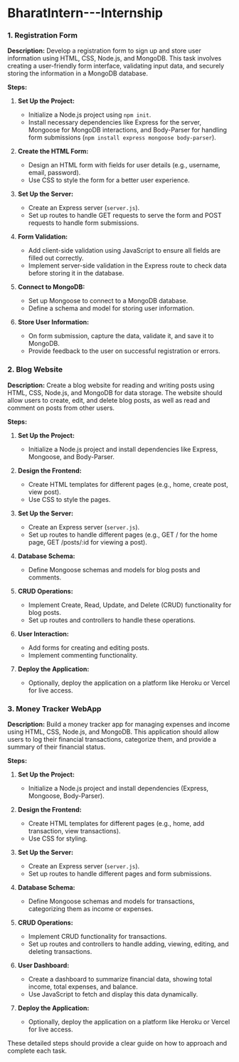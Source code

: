 # BharatIntern---Internship


### 1. Registration Form
**Description:**
Develop a registration form to sign up and store user information using HTML, CSS, Node.js, and MongoDB. This task involves creating a user-friendly form interface, validating input data, and securely storing the information in a MongoDB database.

**Steps:**
1. **Set Up the Project:**
   - Initialize a Node.js project using `npm init`.
   - Install necessary dependencies like Express for the server, Mongoose for MongoDB interactions, and Body-Parser for handling form submissions (`npm install express mongoose body-parser`).

2. **Create the HTML Form:**
   - Design an HTML form with fields for user details (e.g., username, email, password).
   - Use CSS to style the form for a better user experience.

3. **Set Up the Server:**
   - Create an Express server (`server.js`).
   - Set up routes to handle GET requests to serve the form and POST requests to handle form submissions.

4. **Form Validation:**
   - Add client-side validation using JavaScript to ensure all fields are filled out correctly.
   - Implement server-side validation in the Express route to check data before storing it in the database.

5. **Connect to MongoDB:**
   - Set up Mongoose to connect to a MongoDB database.
   - Define a schema and model for storing user information.

6. **Store User Information:**
   - On form submission, capture the data, validate it, and save it to MongoDB.
   - Provide feedback to the user on successful registration or errors.

### 2. Blog Website
**Description:**
Create a blog website for reading and writing posts using HTML, CSS, Node.js, and MongoDB for data storage. The website should allow users to create, edit, and delete blog posts, as well as read and comment on posts from other users.

**Steps:**
1. **Set Up the Project:**
   - Initialize a Node.js project and install dependencies like Express, Mongoose, and Body-Parser.

2. **Design the Frontend:**
   - Create HTML templates for different pages (e.g., home, create post, view post).
   - Use CSS to style the pages.

3. **Set Up the Server:**
   - Create an Express server (`server.js`).
   - Set up routes to handle different pages (e.g., GET / for the home page, GET /posts/:id for viewing a post).

4. **Database Schema:**
   - Define Mongoose schemas and models for blog posts and comments.

5. **CRUD Operations:**
   - Implement Create, Read, Update, and Delete (CRUD) functionality for blog posts.
   - Set up routes and controllers to handle these operations.

6. **User Interaction:**
   - Add forms for creating and editing posts.
   - Implement commenting functionality.

7. **Deploy the Application:**
   - Optionally, deploy the application on a platform like Heroku or Vercel for live access.

### 3. Money Tracker WebApp
**Description:**
Build a money tracker app for managing expenses and income using HTML, CSS, Node.js, and MongoDB. This application should allow users to log their financial transactions, categorize them, and provide a summary of their financial status.

**Steps:**
1. **Set Up the Project:**
   - Initialize a Node.js project and install dependencies (Express, Mongoose, Body-Parser).

2. **Design the Frontend:**
   - Create HTML templates for different pages (e.g., home, add transaction, view transactions).
   - Use CSS for styling.

3. **Set Up the Server:**
   - Create an Express server (`server.js`).
   - Set up routes to handle different pages and form submissions.

4. **Database Schema:**
   - Define Mongoose schemas and models for transactions, categorizing them as income or expenses.

5. **CRUD Operations:**
   - Implement CRUD functionality for transactions.
   - Set up routes and controllers to handle adding, viewing, editing, and deleting transactions.

6. **User Dashboard:**
   - Create a dashboard to summarize financial data, showing total income, total expenses, and balance.
   - Use JavaScript to fetch and display this data dynamically.

7. **Deploy the Application:**
   - Optionally, deploy the application on a platform like Heroku or Vercel for live access.

These detailed steps should provide a clear guide on how to approach and complete each task.
